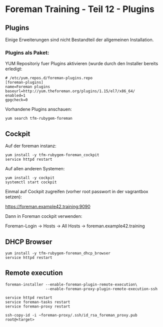 # Foreman Training - Teil 12 - Plugins

## Plugins

Einige Erweiterungen sind nicht Bestandteil der allgemeinen Installation.


### Plugins als Paket:

YUM Repositoriy fuer Plugins aktivieren (wurde durch den Installer bereits erledigt:

    # /etc/yum.repos.d/foreman-plugins.repo
    [foreman-plugins]
    name=Foreman plugins
    baseurl=http://yum.theforeman.org/plugins/1.15/el7/x86_64/
    enabled=1
    gpgcheck=0

Vorhandene Plugins anschauen:

    yum search tfm-rubygem-foreman


## Cockpit

Auf der foreman instanz:

    yum install -y tfm-rubygem-foreman_cockpit
    service httpd restart

Auf allen anderen Systemen:

    yum install -y cockpit
    systemctl start cockpit

Einmal auf Cockpit zugreifen (vorher root passwort in der vagrantbox setzen):

https://foreman.example42.training:9090

Dann in Foreman cockpit verwenden:

Foreman-Login -> Hosts -> All Hosts -> foreman.example42.training

## DHCP Browser

    yum install -y tfm-rubygem-foreman_dhcp_browser
    service httpd restart


## Remote execution

    foreman-installer --enable-foreman-plugin-remote-execution\
                      --enable-foreman-proxy-plugin-remote-execution-ssh

    service httpd restart
    service foreman-tasks restart
    service foreman-proxy restart

    ssh-copy-id -i ~foreman-proxy/.ssh/id_rsa_foreman_proxy.pub root@<target>
